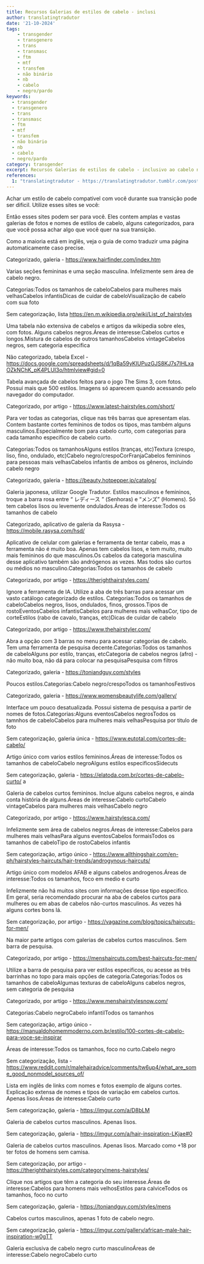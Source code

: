 ```yaml
---
title: Recursos Galerias de estilos de cabelo - inclusi
author: translatingtradutor
date: '21-10-2024'
tags:
    - transgender
    - transgenero
    - trans
    - transmasc
    - ftm
    - mtf
    - transfem
    - não binário
    - nb
    - cabelo
    - negro/pardo
keywords:
  - transgender
  - transgenero
  - trans
  - transmasc
  - ftm
  - mtf
  - transfem
  - não binário
  - nb
  - cabelo
  - negro/pardo
category: transgender
excerpt: Recursos Galerias de estilos de cabelo - inclusivo ao cabelo negro/crespoAchar um estilo de cabelo compativel com você durante sua transição pode se...
references:
  1: "translatingtradutor - https://translatingtradutor.tumblr.com/post/764953814398861312/recursos-galerias-de-estilos-de-cabelo"
---
```


Achar um estilo de cabelo compativel com você durante sua transição pode ser dificil. Utilize esses sites se você:

Então esses sites podem ser para você. Eles contem amplas e vastas galerias de fotos e nomes de estilos de cabelo, alguns categorizados, para que você possa achar algo que você quer na sua transição.

Como a maioria está em inglês, veja o guia de como traduzir uma página automaticamente caso precise.

Categorizado, galeria - https://www.hairfinder.com/index.htm

Varias seções femininas e uma seção masculina. Infelizmente sem área de cabelo negro.

Categorias:Todos os tamanhos de cabeloCabelos para mulheres mais velhasCabelos infantisDicas de cuidar de cabeloVisualização de cabelo com sua foto

Sem categorização, lista https://en.m.wikipedia.org/wiki/List_of_hairstyles

Uma tabela não extensiva de cabelos e artigos da wikipedia sobre eles, com fotos. Alguns cabelos negros.Áreas de interesse:Cabelos curtos e longos.Mistura de cabelos de outros tamanhosCabelos vintageCabelos negros, sem categoria especifica

Não categorizado, tabela Excel - https://docs.google.com/spreadsheets/d/1qBa59yKIUPuzGJS8KJ7s7IHLxaOZkNChK_pK4PLUI3o/htmlview#gid=0

Tabela avançada de cabelos feitos para o jogo The Sims 3, com fotos. Possui mais que 500  estilos. Imagens só aparecem quando acessando pelo navegador do computador.

Categorizado, por artigo - https://www.latest-hairstyles.com/short/

Para ver todas as categorias, clique nas três barras que apresentam elas. Contem bastante cortes femininos de todos os tipos, mas também alguns masculinos.Especialmente bom para cabelo curto, com categorias para cada tamanho especifico de cabelo curto.

Categorias:Todos os tamanhosAlguns estilos (tranças, etc)Textura (crespo, liso, fino, ondulado, etc)Cabelo negro/crespoCorFranjaCabelos femininos para pessoas mais velhasCabelos infantis de ambos os gêneros, incluindo cabelo negro

Categorizado, galeria - https://beauty.hotpepper.jp/catalog/

Galeria japonesa, utilizar Google Tradutor. Estilos masculinos e femininos, troque a barra rosa entre “ レディース ” (Senhoras) e “メンズ” (Homens).  Só tem cabelos lisos ou levemente ondulados.Áreas de interesse:Todos os tamanhos de cabelo

Categorizado, aplicativo de galeria da Rasysa - https://mobile.rasysa.com/hsd/

Aplicativo de celular com galerias e ferramenta de tentar cabelo, mas a ferramenta não é muito boa. Apenas tem cabelos lisos, e tem muito, muito mais femininos do que masculinos.Os cabelos da categoria masculina desse aplicativo também são andrógenos as vezes. Mas todos são curtos ou médios no masculino.Categorias:Todos os tamanhos de cabelo

Categorizado, por artigo - https://therighthairstyles.com/

Ignore a ferramenta de IA. Utilize a aba de três barras para acessar um vasto catálogo categorizado de estilos. Categorias:Todos os tamanhos de cabeloCabelos negros, lisos, ondulados, finos, grossos.Tipos de rostoEventosCabelos infantisCabelos para mulheres mais velhasCor, tipo de corteEstilos (rabo de cavalo, tranças, etc)Dicas de cuidar de cabelo

Categorizado, por artigo - https://www.thehairstyler.com/

Abra a opção com 3 barras no menu para acessar categorias de cabelo. Tem uma ferramenta de pesquisa decente.Categorias:Todos os tamanhos de cabeloAlguns por estilo, tranças, etcCategoria de cabelos negros (afro) - não muito boa, não dá para colocar na pesquisaPesquisa com filtros

Categorizado, galeria - https://toniandguy.com/styles

Poucos estilos.Categorias:Cabelo negro/crespoTodos os tamanhosFestivos

Categorizado, galeria - https://www.womensbeautylife.com/gallery/

Interface um pouco desatualizada. Possui sistema de pesquisa a partir de nomes de fotos.Categorias:Alguns eventosCabelos negrosTodos os tamnhos de cabeloCabelos para mulheres mais velhasPesquisa por titulo de foto

Sem categorização, galeria única - https://www.eutotal.com/cortes-de-cabelo/

Artigo único com varios estilos femininos.Áreas de interesse:Todos os tamanhos de cabeloCabelo negroAlguns estilos especificosSidecuts

Sem categorização, galeria - https://elatoda.com.br/cortes-de-cabelo-curto/ a

Galeria de cabelos curtos femininos. Inclue alguns cabelos negros, e ainda conta história de alguns.Áreas de interesse:Cabelo curtoCabelo vintageCabelos para mulheres mais velhasCabelo negro

Categorizado, por artigo - https://www.hairstylesca.com/

Infelizmente sem área de cabelos negros.Áreas de interesse:Cabelos para mulheres mais velhasPara alguns eventosCabelos formaisTodos os tamanhos de cabeloTipo de rostoCabelos infantis

Sem categorização, artigo único - https://www.allthingshair.com/en-ph/hairstyles-haircuts/hair-trends/androgynous-haircuts/

Artigo único com modelos AFAB e alguns cabelos androgenos.Áreas de interesse:Todos os tamanhos, foco em medio e curto

Infelizmente não há muitos sites com informações desse tipo especifico. Em geral, seria recomendado procurar na aba de cabelos curtos para mulheres ou em abas de cabelos não-curtos masculinos. As vezes há alguns cortes bons lá.

Sem categorização, por artigo - https://vagazine.com/blog/topics/haircuts-for-men/

Na maior parte artigos com galerias de cabelos curtos masculinos. Sem barra de pesquisa.

Categorizado, por artigo - https://menshaircuts.com/best-haircuts-for-men/

Utilize a barra de pesquisa para ver estilos especificos, ou acesse as três barrinhas no topo para mais opções de categoria.Categorias:Todos os tamanhos de cabeloAlgumas texturas de cabeloAlguns cabelos negros, sem categoria de pesquisa

Categorizado, por artigo - https://www.menshairstylesnow.com/

Categorias:Cabelo negroCabelo infantilTodos os tamanhos

Sem categorização, artigo único - https://manualdohomemmoderno.com.br/estilo/100-cortes-de-cabelo-para-voce-se-inspirar

Áreas de interesse:Todos os tamanhos, foco no curto.Cabelo negro

Sem categorização, lista - https://www.reddit.com/r/malehairadvice/comments/tw6up4/what_are_some_good_nonmodel_sources_of/

Lista em inglês de links com nomes e fotos exemplo de alguns cortes. Explicação extensa de nomes e tipos de variação em cabelos curtos. Apenas lisos.Áreas de interesse:Cabelo curto

Sem categorização, galeria - https://imgur.com/a/D8bLM

Galeria de cabelos curtos masculinos. Apenas lisos.

Sem categorização, galeria - https://imgur.com/a/hair-inspiration-LKjae#0

Galeria de cabelos curtos masculinos. Apenas lisos. Marcado como +18 por ter fotos de homens sem camisa.

Sem categorização, por artigo - https://therighthairstyles.com/category/mens-hairstyles/

Clique nos artigos que têm a categoria do seu interesse.Áreas de interesse:Cabelos para homens mais velhosEstilos para calviceTodos os tamanhos, foco no curto

Sem categorização, galeria - https://toniandguy.com/styles/mens

Cabelos curtos masculinos, apenas 1 foto de cabelo negro.

Sem categorização, galeria - https://imgur.com/gallery/african-male-hair-inspiration-w0gTT

Galeria exclusiva de cabelo negro curto masculinoÁreas de interesse:Cabelo negroCabelo curto